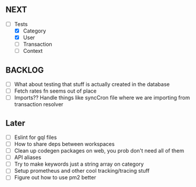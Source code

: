 ## NEXT

-   [ ] Tests
    -   [x] Category
    -   [x] User
    -   [ ] Transaction
    -   [ ] Context

## BACKLOG

-   [ ] What about testing that stuff is actually created in the database
-   [ ] Fetch rates fn seems out of place
-   [ ] Imports?? Handle things like syncCron file where we are importing from transaction resolver

## Later

-   [ ] Eslint for gql files
-   [ ] How to share deps between workspaces
-   [ ] Clean up codegen packages on web, you prob don't need all of them
-   [ ] API aliases
-   [ ] Try to make keywords just a string array on category
-   [ ] Setup prometheus and other cool tracking/tracing stuff
-   [ ] Figure out how to use pm2 better
